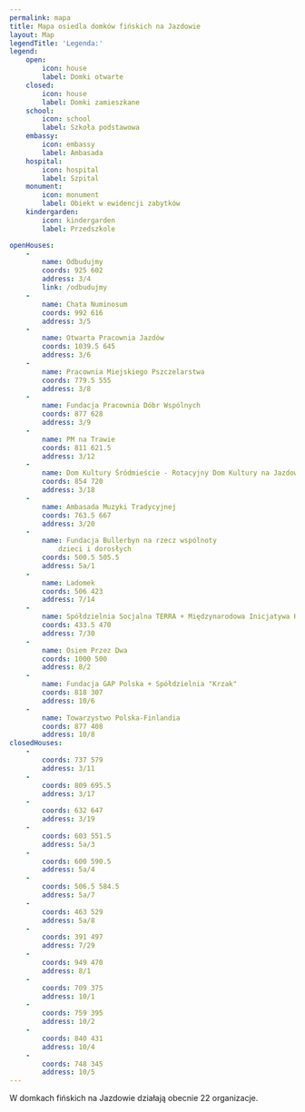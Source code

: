 ```yaml
---
permalink: mapa
title: Mapa osiedla domków fińskich na Jazdowie
layout: Map
legendTitle: 'Legenda:'
legend:
    open:
        icon: house
        label: Domki otwarte
    closed:
        icon: house
        label: Domki zamieszkane
    school:
        icon: school
        label: Szkoła podstawowa
    embassy:
        icon: embassy
        label: Ambasada
    hospital:
        icon: hospital
        label: Szpital
    monument:
        icon: monument
        label: Obiekt w ewidencji zabytków
    kindergarden:
        icon: kindergarden
        label: Przedszkole

openHouses:
    - 
        name: Odbudujmy
        coords: 925 602
        address: 3/4
        link: /odbudujmy
    - 
        name: Chata Numinosum
        coords: 992 616
        address: 3/5
    - 
        name: Otwarta Pracownia Jazdów
        coords: 1039.5 645
        address: 3/6
    - 
        name: Pracownia Miejskiego Pszczelarstwa
        coords: 779.5 555
        address: 3/8
    - 
        name: Fundacja Pracownia Dóbr Wspólnych
        coords: 877 628
        address: 3/9
    - 
        name: PM na Trawie
        coords: 811 621.5
        address: 3/12
    - 
        name: Dom Kultury Śródmieście - Rotacyjny Dom Kultury na Jazdowie
        coords: 854 720
        address: 3/18
    - 
        name: Ambasada Muzyki Tradycyjnej
        coords: 763.5 667
        address: 3/20
    - 
        name: Fundacja Bullerbyn na rzecz wspólnoty
            dzieci i dorosłych
        coords: 500.5 505.5
        address: 5a/1
    - 
        name: Ladomek
        coords: 506 423
        address: 7/14
    - 
        name: Spółdzielnia Socjalna TERRA + Międzynarodowa Inicjatywa Humanitarna
        coords: 433.5 470
        address: 7/30
    - 
        name: Osiem Przez Dwa
        coords: 1000 500
        address: 8/2
    - 
        name: Fundacja GAP Polska + Spółdzielnia "Krzak"
        coords: 818 307
        address: 10/6
    - 
        name: Towarzystwo Polska-Finlandia
        coords: 877 408
        address: 10/8
closedHouses:
    - 
        coords: 737 579
        address: 3/11
    - 
        coords: 809 695.5
        address: 3/17
    - 
        coords: 632 647
        address: 3/19
    - 
        coords: 603 551.5
        address: 5a/3
    - 
        coords: 600 590.5
        address: 5a/4
    - 
        coords: 506.5 584.5
        address: 5a/7
    - 
        coords: 463 529
        address: 5a/8
    - 
        coords: 391 497
        address: 7/29
    - 
        coords: 949 470
        address: 8/1
    - 
        coords: 709 375
        address: 10/1
    - 
        coords: 759 395
        address: 10/2
    - 
        coords: 840 431
        address: 10/4
    - 
        coords: 748 345
        address: 10/5
---
```

W domkach fińskich na Jazdowie działają obecnie 22 organizacje.